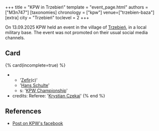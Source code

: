 +++
title = "KPW in Trzebień"
template = "event_page.html"
authors = ["M3n747"]
[taxonomies]
chronology = ["kpw"]
venue=["trzebien-baza"]
[extra]
city = "Trzebień"
toclevel = 2
+++

On 13.09.2025 KPW held an event in the village of [Trzebień][trzebien], in a local military base. The event was not promoted on their usual social media channels.

## Card

{% card(incomplete=true) %}
- - '[Zefir](@/w/zefir.md)(c)'
  - '[Hans Schulte](@/w/hans-schulte.md)'
  - s: '[KPW Championship](@/c/kpw-championship.md)'
- credits:
    Referee: '[Krystian Czekaj](@/w/krystian-czekaj.md)'
{% end %}

## References

* [Post on KPW's facebook](https://www.facebook.com/kpwrestling/videos/2546203972402910)

[trzebien]: https://en.wikipedia.org/wiki/Trzebie%C5%84,_Lower_Silesian_Voivodeship
